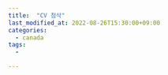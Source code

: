 ```yaml
---
title:  "CV 첨삭"
last_modified_at: 2022-08-26T15:30:00+09:00
categories:
  - canada
tags: 
  - 

---
```




